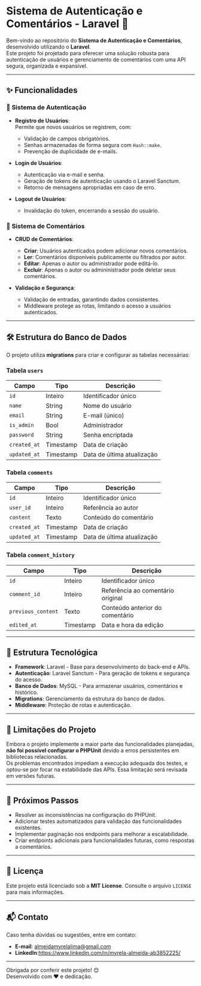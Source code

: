 # **Sistema de Autenticação e Comentários - Laravel** 🚀

Bem-vindo ao repositório do **Sistema de Autenticação e Comentários**, desenvolvido utilizando o **Laravel**.  
Este projeto foi projetado para oferecer uma solução robusta para autenticação de usuários e gerenciamento de comentários com uma API segura, organizada e expansível.

---

## **✨ Funcionalidades**

### 🔐 **Sistema de Autenticação**
- **Registro de Usuários**:  
  Permite que novos usuários se registrem, com:
  - Validação de campos obrigatórios.
  - Senhas armazenadas de forma segura com `Hash::make`.
  - Prevenção de duplicidade de e-mails.

- **Login de Usuários**:  
  - Autenticação via e-mail e senha.
  - Geração de tokens de autenticação usando o Laravel Sanctum.
  - Retorno de mensagens apropriadas em caso de erro.

- **Logout de Usuários**:  
  - Invalidação do token, encerrando a sessão do usuário.

### 📝 **Sistema de Comentários**
- **CRUD de Comentários**:
  - **Criar**: Usuários autenticados podem adicionar novos comentários.
  - **Ler**: Comentários disponíveis publicamente ou filtrados por autor.
  - **Editar**: Apenas o autor ou administrador pode editá-lo.
  - **Excluir**: Apenas o autor ou admininistrador pode deletar seus comentários.

- **Validação e Segurança**:
  - Validação de entradas, garantindo dados consistentes.
  - Middleware protege as rotas, limitando o acesso a usuários autenticados.

---

## **🛠️ Estrutura do Banco de Dados**
O projeto utiliza **migrations** para criar e configurar as tabelas necessárias:

### **Tabela `users`**
| Campo       | Tipo       | Descrição                    |
|-------------|------------|------------------------------|
| `id`        | Inteiro    | Identificador único          |
| `name`      | String     | Nome do usuário              |
| `email`     | String     | E-mail (único)              |
| `is_admin`  | Bool       |    Administrador            |
| `password`  | String     | Senha encriptada            |
| `created_at`| Timestamp  | Data de criação             |
| `updated_at`| Timestamp  | Data de última atualização  |

### **Tabela `comments`**
| Campo       | Tipo       | Descrição                    |
|-------------|------------|------------------------------|
| `id`        | Inteiro    | Identificador único          |
| `user_id`   | Inteiro    | Referência ao autor          |
| `content`   | Texto      | Conteúdo do comentário       |
| `created_at`| Timestamp  | Data de criação             |
| `updated_at`| Timestamp  | Data de última atualização  |


### **Tabela `comment_history`**
| Campo          | Tipo       | Descrição                              |
|-----------------|------------|----------------------------------------|
| `id`           | Inteiro    | Identificador único                    |
| `comment_id`   | Inteiro    | Referência ao comentário original      |
| `previous_content` | Texto  | Conteúdo anterior do comentário        |
| `edited_at`    | Timestamp  | Data e hora da edição                  |

---

## **🌟 Estrutura Tecnológica**
- **Framework**: Laravel - Base para desenvolvimento do back-end e APIs.
- **Autenticação**: Laravel Sanctum - Para geração de tokens e segurança do acesso.
- **Banco de Dados**: MySQL - Para armazenar usuários, comentários e histórico.
- **Migrations**: Gerenciamento da estrutura do banco de dados.
- **Middleware**: Proteção de rotas e autenticação.

---

## **🛑 Limitações do Projeto**
Embora o projeto implemente a maior parte das funcionalidades planejadas, **não foi possível configurar o PHPUnit** devido a erros persistentes em bibliotecas relacionadas.  
Os problemas encontrados impediam a execução adequada dos testes, e optou-se por focar na estabilidade das APIs. Essa limitação será revisada em versões futuras.

---

## **🎯 Próximos Passos**
- Resolver as inconsistências na configuração do PHPUnit.
- Adicionar testes automatizados para validação das funcionalidades existentes.
- Implementar paginação nos endpoints para melhorar a escalabilidade.
- Criar endpoints adicionais para funcionalidades futuras, como respostas a comentários.

---

## **🧾 Licença**
Este projeto está licenciado sob a **MIT License**. Consulte o arquivo `LICENSE` para mais informações.

---

## **📬 Contato**
Caso tenha dúvidas ou sugestões, entre em contato:
- **E-mail**: almeidamyrelalima@gmail.com
- **LinkedIn**:https://www.linkedin.com/in/myrela-almeida-ab3852225/

---

Obrigada por conferir este projeto! 😊  
Desenvolvido com ❤️ e dedicação.
